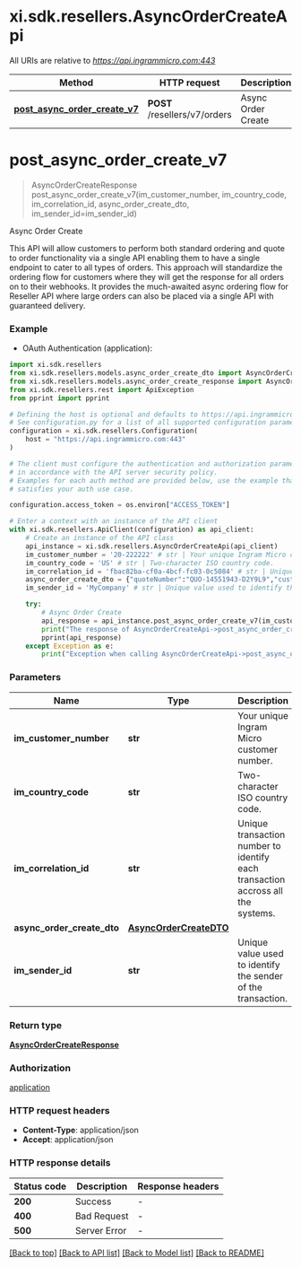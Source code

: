 # xi.sdk.resellers.AsyncOrderCreateApi

All URIs are relative to *https://api.ingrammicro.com:443*

Method | HTTP request | Description
------------- | ------------- | -------------
[**post_async_order_create_v7**](AsyncOrderCreateApi.md#post_async_order_create_v7) | **POST** /resellers/v7/orders | Async Order Create


# **post_async_order_create_v7**
> AsyncOrderCreateResponse post_async_order_create_v7(im_customer_number, im_country_code, im_correlation_id, async_order_create_dto, im_sender_id=im_sender_id)

Async Order Create

This API will allow customers to perform both standard ordering and quote to order functionality via a single API enabling them to have a single endpoint to cater to all types of orders.  This approach will standardize the ordering flow for customers where they will get the response for all orders on to their webhooks.  It provides the much-awaited async ordering flow for Reseller API where large orders can also be placed via a single API with guaranteed delivery. 

### Example

* OAuth Authentication (application):

```python
import xi.sdk.resellers
from xi.sdk.resellers.models.async_order_create_dto import AsyncOrderCreateDTO
from xi.sdk.resellers.models.async_order_create_response import AsyncOrderCreateResponse
from xi.sdk.resellers.rest import ApiException
from pprint import pprint

# Defining the host is optional and defaults to https://api.ingrammicro.com:443
# See configuration.py for a list of all supported configuration parameters.
configuration = xi.sdk.resellers.Configuration(
    host = "https://api.ingrammicro.com:443"
)

# The client must configure the authentication and authorization parameters
# in accordance with the API server security policy.
# Examples for each auth method are provided below, use the example that
# satisfies your auth use case.

configuration.access_token = os.environ["ACCESS_TOKEN"]

# Enter a context with an instance of the API client
with xi.sdk.resellers.ApiClient(configuration) as api_client:
    # Create an instance of the API class
    api_instance = xi.sdk.resellers.AsyncOrderCreateApi(api_client)
    im_customer_number = '20-222222' # str | Your unique Ingram Micro customer number.
    im_country_code = 'US' # str | Two-character ISO country code.
    im_correlation_id = 'fbac82ba-cf0a-4bcf-fc03-0c5084' # str | Unique transaction number to identify each transaction accross all the systems.
    async_order_create_dto = {"quoteNumber":"QUO-14551943-D2Y9L9","customerOrderNumber":"12345","enduserOrderNumber":"","billToAddressId":"XYZ","endUserInfo":{"companyName":"ABC TECH","contact":"44045678","addressLine1":"Texas","addressLine2":"4","addressLine3":"","city":"","state":"","postalCode":"","countryCode":"US","email":"abc@gmail.com","phoneNumber":"445678901"},"shipToInfo":{"addressId":"12345","companyName":"","contact":"","addressLine1":"Texas","addressLine2":"4","addressLine3":"","city":"","state":"","postalCode":"","countryCode":"US","email":"abc@gmail.com"},"additionalAttributes":[{"attributeName":"VEND_AUTH_NBR_FLG","attributeValue":"ABC1234"}],"vmfAdditionalAttributes":[{"attributeName":"","attributeValue":"","attributeDescription":""}],"lines":[{"customerLineNumber":"12","ingramPartNumber":"YN6231","quantity":"2","vmfAdditionalAttributesLines":[{"attributeName":"","attributeValue":"","attributeDescription":""}]}]} # AsyncOrderCreateDTO | 
    im_sender_id = 'MyCompany' # str | Unique value used to identify the sender of the transaction. (optional)

    try:
        # Async Order Create
        api_response = api_instance.post_async_order_create_v7(im_customer_number, im_country_code, im_correlation_id, async_order_create_dto, im_sender_id=im_sender_id)
        print("The response of AsyncOrderCreateApi->post_async_order_create_v7:\n")
        pprint(api_response)
    except Exception as e:
        print("Exception when calling AsyncOrderCreateApi->post_async_order_create_v7: %s\n" % e)
```



### Parameters


Name | Type | Description  | Notes
------------- | ------------- | ------------- | -------------
 **im_customer_number** | **str**| Your unique Ingram Micro customer number. | 
 **im_country_code** | **str**| Two-character ISO country code. | 
 **im_correlation_id** | **str**| Unique transaction number to identify each transaction accross all the systems. | 
 **async_order_create_dto** | [**AsyncOrderCreateDTO**](AsyncOrderCreateDTO.md)|  | 
 **im_sender_id** | **str**| Unique value used to identify the sender of the transaction. | [optional] 

### Return type

[**AsyncOrderCreateResponse**](AsyncOrderCreateResponse.md)

### Authorization

[application](../README.md#application)

### HTTP request headers

 - **Content-Type**: application/json
 - **Accept**: application/json

### HTTP response details

| Status code | Description | Response headers |
|-------------|-------------|------------------|
**200** | Success |  -  |
**400** | Bad Request |  -  |
**500** | Server Error |  -  |

[[Back to top]](#) [[Back to API list]](../README.md#documentation-for-api-endpoints) [[Back to Model list]](../README.md#documentation-for-models) [[Back to README]](../README.md)

